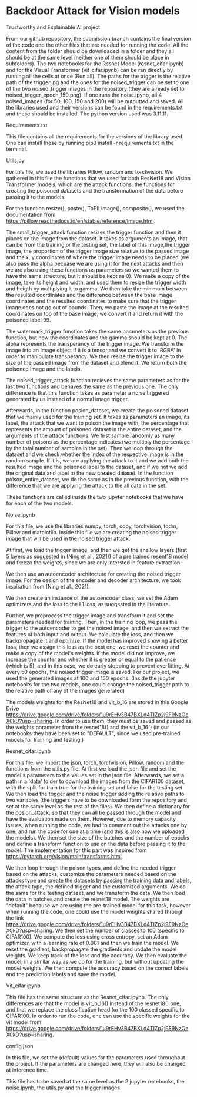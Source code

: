 # Backdoor Attack for Vision models 
Trustworthy and Explainable AI project



From our github repository, the submission branch contains the final version of the code and the other files that are needed for running the code. 
All the content from the folder should be downloaded in a folder and they all should be at the same level (neither one of them should be place in subfolders). The two notebooks for the Resnet Model (resnet_cifar.ipynb) and for the Visual Transformer (vit_cifar.ipynb) can be ran directly by running all the cells at once (Run all). The paths for the trigger is the relative path of the trigger.jpg and the ones for the noised_trigger can be set to one of the two noised_trigger images in the repository (they are already set to noised_trigger_epoch_150.png). If one runs the noise.ipynb, all 4 noised_images (for 50, 100, 150 and 200) will be outputted and saved. 
All the libraries used and their versions can be found in the requirements.txt and these should be installed. The python version used was 3.11.11. 


Requirements.txt

This file contains all the requirements for the versions of the library used. One can install these by running pip3 install -r requirements.txt in the terminal. 


Utils.py


For this file, we used the libraries Pillow, random and torchvision. We gathered in this file the functions that we used for both ResNet18 and Vision Transformer models, which are the attack functions, the functions for creating the poisoned datasets and the transformation of the data before passing it to the models. 

For the function resize(), paste(), ToPILImage(), composite(), we used the documentation from https://pillow.readthedocs.io/en/stable/reference/Image.html. 


The small_trigger_attack function resizes the trigger function and then it places on the image from the dataset. It takes as arguments an image, that can be from the training or the testing set, the label of this image,the trigger image, the proportion of the trigger image size relative to the passed image and the x, y coordinates of where the trigger image needs to be placed (we also pass the alpha becuase we are using it for the next attacks and then we are also using these functions as parameters so we wanted them to have the same structure, but it should be kept as 0). We make a copy of the image, take its height and width, and used them to resize the trigger width and heigth by multiplying it to gamma. We then take the minimum between the resulted coordinates and the difference between the base image coordinates and the resulted coordinates to make sure that the trigger image does not go out of bounds. Then, we paste the image at the resulted coordinates on top of the base image, we convert it and return it with the poisoned label 99. 

The watermark_trigger function takes the same parameters as the previous function, but now the coordinates and the gamma should be kept at 0. The alpha represents the transperancy of the trigger image. We transform the image into an Image object if it is a tensor and we convert it to 'RGBA' in order to manipulate transperancy. We then resize the trigger image to the size of the passed image from the dataset and blend it. We return both the poisoned image and the labels. 

The noised_trigger_attack function recieves the same parameters as for the last two functions and behaves the same as the previous one. The only difference is that this function takes as parameter a noise tirggered generated by us instead of a normal image trigger. 

Afterwards, in the function posion_dataset, we create the poisoned dataset that we mainly used for the training set. It takes as parameters an image, its label, the attack that we want to poison the image with, the percentage that represents the amount of poisoned dataset in the entire dataset, and the arguments of the attack functions. We first sample randomly as many number of poisons as the percentage indicates (we multiply the percentage by the total number of samples in the set). Then we loop through the dataset and we check whether the index of the respective image is in the random sample. If it is, we are applying the attack to it and we add both the resulted image and the poisoned label to the dataset, and if we not we add the original data and label to the new created dataset. In the function poison_entire_dataset, we do the same as in the previous function, with the difference that we are applying the attack to the all data in the set. 

These functions are called inside the two jupyter notebooks that we have for each of the two models. 


Noise.ipynb

For this file, we use the libraries numpy, torch, copy, torchvision, tqdm, Pillow and matplotlib. Inside this file we are creating the noised trigger image that will be used in the noised trigger attack. 

At first, we load the trigger image, and then we get the shallow layers (first 5 layers as suggested in (Ning et al., 2021)) of a pre trained resent18 model and freeze the weights, since we are only intersted in feature extraction. 

We then use an autoencoder architecture for creating the noised trigger image. For the design of the encoder and decoder architecture, we took inspiration from (Ning et al., 2021).

We then create an instance of the autoencoder class, we set the Adam optimizers and the loss to the L1 loss, as suggested in the literature. 

Further, we preprocess the trigger image and transform it and set the parameters needed for training. Then, in the training loop, we pass the trigger to the autoencoder to get the noised image, and then we extract the features of both input and output. We calculate the loss, and then we backpropagate it and optimize. If the model has improved showing a better loss, then we assign this loss as the best one, we reset the counter and make a copy of the model's weights. If the model did not improve, we increase the counter and whether it is greater or equal to the patience (which is 5), and in this case, we do early stopping to prevent overfitting. At every 50 epochs, the noised trigger image is saved. For our project, we used 
the generated images at 100 and 150 epochs. (Inside the jupyter notebooks for the two models, one could change the noised_trigger path to the relative path of any of the images generated)


The models weights for the ResNet18 and vit_b_16 are stored in this Google Drive https://drive.google.com/drive/folders/1u9rEHv3B47BXLd4TIZp2j9F9NzOeX0kD?usp=sharing. In order to use them, they must be saved and passed as the weights parameter from the resnet18() and the vit_b_16() (in our notebooks they have been set to "DEFAULT", since we used pre-trained models for training and testing.)


Resnet_cifar.ipynb 


For this file, we import the json, torch, torchvision, Pillow, random and the functions from the utils.py file. At first we load the json file and set the model's parameters to the values set in the json file. Afterwards, we set a path in a 'data' folder to download the images from the CIFAR100 dataset, with the split for train true for the training set and false for the testing set. We then load the trigger and the noise trigger adding the relative paths to two variables (the triggers have to be downloaded form the repository and set at the same level as the rest of the files). We then define a dictionary for the posion_attack, so that they can all be passed through the model and have the evaluation made on them. However, due to memory capacity issues, when running the code, we had to comment out the attacks one by one, and run the code for one at a time (and this is also how we uploaded the models). We then set the size of the batches and the number of epochs and define a transform function to use on the data before passing it to the model. The implementation for this part was inspired from https://pytorch.org/vision/main/transforms.html. 

We then loop through the poison types, and define the needed trigger based on the attacks, customize the parameters needed based on the attacks type and create the datasets by passing the training data and labels, the attack type, the defined trigger and the customized arguments. We do the same for the testing dataset, and we transform the data. We then load the data in batches and create the resnet18 model. The weights are "default" because we are using the pre-trained model for this task, however when running the code, one could use the model weights shared through the link
https://drive.google.com/drive/folders/1u9rEHv3B47BXLd4TIZp2j9F9NzOeX0kD?usp=sharing. We then set the number of classes to 100 (specific to CIFAR100). We compute the loss using cross entropy, set an Adam optimizer, with a learning rate of 0.001 and then we train the model. We reset the gradient, backpropagate the gradients and update the model weights. We keep track of the loss and the accuracy. 
We then evaluate the model, in a similar way as we do for the training, but without updating the model weights. We then compute the accuracy based on the correct labels and the prediction labels and save the model. 

Vit_cifar.ipynb

This file has the same structure as the Resnet_cifar.ipynb. The only differences are that the model is vit_b_16() instead of the resnet18() one, and that we replace the classification head for the 100 classed specific to CIFAR100. In order to run the code, one can use the specific weights for the vit model from https://drive.google.com/drive/folders/1u9rEHv3B47BXLd4TIZp2j9F9NzOeX0kD?usp=sharing. 

config.json 

In this file, we set the (default) values for the parameters used throughout the project.  If the parameters are changed here, they will also be changed at inference time. 

This file has to be saved at the same level as the 2 jupyter notebooks, the noise.ipynb, the utils.py and the trigger images. 

